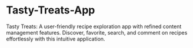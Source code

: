 # Tasty-Treats-App
Tasty Treats: A user-friendly recipe exploration app with refined content management features. Discover, favorite, search, and comment on recipes effortlessly with this intuitive application.
